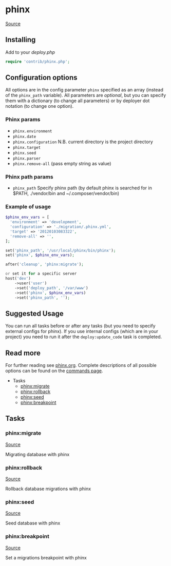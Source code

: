 <!-- DO NOT EDIT THIS FILE! -->
<!-- Instead edit contrib/phinx.php -->
<!-- Then run bin/docgen -->

# phinx

[Source](/contrib/phinx.php)


## Installing

Add to your _deploy.php_

```php
require 'contrib/phinx.php';
```

## Configuration options

All options are in the config parameter `phinx` specified as an array (instead of the `phinx_path` variable).
All parameters are *optional*, but you can specify them with a dictionary (to change all parameters)
or by deployer dot notation (to change one option).

### Phinx params

- `phinx.environment`
- `phinx.date`
- `phinx.configuration` N.B. current directory is the project directory
- `phinx.target`
- `phinx.seed`
- `phinx.parser`
- `phinx.remove-all` (pass empty string as value)

### Phinx path params

- `phinx_path` Specify phinx path (by default phinx is searched for in $PATH, ./vendor/bin and ~/.composer/vendor/bin)

### Example of usage

```php
$phinx_env_vars = [
  'environment' => 'development',
  'configuration' => './migration/.phinx.yml',
  'target' => '20120103083322',
  'remove-all' => '',
];

set('phinx_path', '/usr/local/phinx/bin/phinx');
set('phinx', $phinx_env_vars);

after('cleanup', 'phinx:migrate');

or set it for a specific server
host('dev')
    ->user('user')
    ->set('deploy_path', '/var/www')
    ->set('phinx', $phinx_env_vars)
    ->set('phinx_path', '');
```

## Suggested Usage

You can run all tasks before or after any
tasks (but you need to specify external configs for phinx).
If you use internal configs (which are in your project) you need
to run it after the `deploy:update_code` task is completed.

## Read more

For further reading see [phinx.org](https://phinx.org). Complete descriptions of all possible options can be found on the [commands page](http://docs.phinx.org/en/latest/commands.html).



* Tasks
  * [phinx:migrate](#phinxmigrate)
  * [phinx:rollback](#phinxrollback)
  * [phinx:seed](#phinxseed)
  * [phinx:breakpoint](#phinxbreakpoint)


## Tasks

### phinx:migrate
[Source](https://github.com/deployphp/deployer/blob/master/contrib/phinx.php#L154)

Migrating database with phinx


### phinx:rollback
[Source](https://github.com/deployphp/deployer/blob/master/contrib/phinx.php#L176)

Rollback database migrations with phinx


### phinx:seed
[Source](https://github.com/deployphp/deployer/blob/master/contrib/phinx.php#L198)

Seed database with phinx


### phinx:breakpoint
[Source](https://github.com/deployphp/deployer/blob/master/contrib/phinx.php#L219)

Set a migrations breakpoint with phinx


